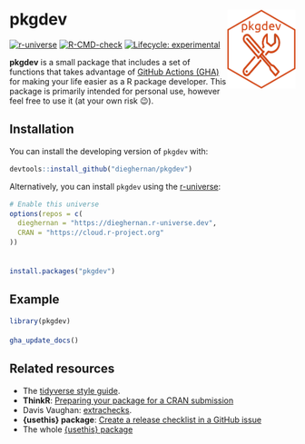 
<!-- README.md is generated from README.Rmd. Please edit that file -->

# pkgdev <img src="man/figures/logo.png" align="right" width="120"/>

<!-- badges: start -->

[![r-universe](https://dieghernan.r-universe.dev/badges/pkgdev)](https://dieghernan.r-universe.dev/)
[![R-CMD-check](https://github.com/dieghernan/pkgdev/actions/workflows/check-full.yaml/badge.svg)](https://github.com/dieghernan/pkgdev/actions/workflows/check-full.yaml)
[![Lifecycle:
experimental](https://img.shields.io/badge/lifecycle-experimental-orange.svg)](https://lifecycle.r-lib.org/articles/stages.html#experimental)

<!-- badges: end -->

**pkgdev** is a small package that includes a set of functions that
takes advantage of [GitHub Actions
(GHA)](https://github.com/features/actions) for making your life easier
as a R package developer. This package is primarily intended for
personal use, however feel free to use it (at your own risk :wink:).

## Installation

You can install the developing version of `pkgdev` with:

``` r
devtools::install_github("dieghernan/pkgdev")
```

Alternatively, you can install `pkgdev` using the
[r-universe](https://dieghernan.r-universe.dev/ui#builds):

``` r
# Enable this universe
options(repos = c(
  dieghernan = "https://dieghernan.r-universe.dev",
  CRAN = "https://cloud.r-project.org"
))


install.packages("pkgdev")
```

## Example

``` r
library(pkgdev)

gha_update_docs()
```

## Related resources

-   The [tidyverse style guide](https://style.tidyverse.org/).
-   **ThinkR**: [Preparing your package for a CRAN
    submission](https://github.com/ThinkR-open/prepare-for-cran)
-   Davis Vaughan:
    [extrachecks](https://github.com/DavisVaughan/extrachecks).
-   **{usethis} package**: [Create a release checklist in a GitHub
    issue](https://usethis.r-lib.org/reference/use_release_issue.html)
-   The whole [{usethis} package](https://usethis.r-lib.org)
